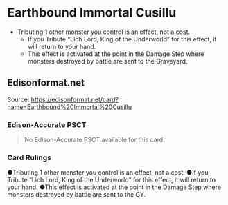 # Earthbound Immortal Cusillu

*   Tributing 1 other monster you control is an effect, not a cost.
    *   If you Tribute “Lich Lord, King of the Underworld” for this effect, it will return to your hand.
    *   This effect is activated at the point in the Damage Step where monsters destroyed by battle are sent to the Graveyard.

## Edisonformat.net

Source: https://edisonformat.net/card?name=Earthbound%20Immortal%20Cusillu

### Edison-Accurate PSCT

> No Edison-Accurate PSCT available for this card.

### Card Rulings

●Tributing 1 other monster you control is an effect, not a cost.
●If you Tribute “Lich Lord, King of the Underworld” for this effect, it will return to your hand.
●This effect is activated at the point in the Damage Step where monsters destroyed by battle are sent to the GY.
            